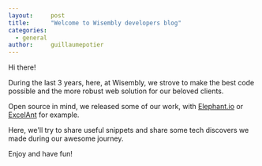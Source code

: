```yaml
---
layout:     post
title:      "Welcome to Wisembly developers blog"
categories:
  - general
author:     guillaumepotier
---
```


Hi there!

During the last 3 years, here, at Wisembly, we strove to make the best code possible and the more robust web solution for our beloved clients.

Open source in mind, we released some of our work, with [Elephant.io][elephant] or [ExcelAnt][excelant] for example.

Here, we'll try to share useful snippets and share some tech discovers we made during our awesome journey.

Enjoy and have fun!

[elephant]: https://github.com/Wisembly/elephant.io
[excelant]: https://github.com/Wisembly/ExcelAnt
